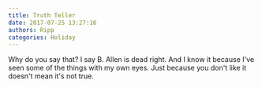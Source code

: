 ```yaml
---
title: Truth Teller
date: 2017-07-25 13:27:16
authors: Ripp
categories: Holiday
---
```


 Why do you say that?  I say B. Allen is dead right. And I know it because I've seen some of the things with my own eyes.  Just because you don't like it doesn't mean it's not true.
